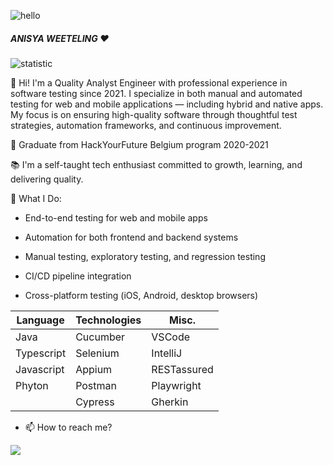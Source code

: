 

![hello](https://thumbs.gfycat.com/FantasticRareKissingbug-small.gif)

##### ANISYA WEETELING :heart:

![statistic](https://github-readme-stats.vercel.app/api?username=AnisyaPurnama&&show_icons=true&title_color=ffffff&icon_color=bb2acf&text_color=daf7dc&bg_color=ffb6c1&cache_seconds=60)

 🔭 Hi! I'm a Quality Analyst Engineer with professional experience in software testing since 2021. I specialize in both manual and automated testing for web and mobile applications — including hybrid and native apps. My focus is on ensuring high-quality software through thoughtful test strategies, automation frameworks, and continuous improvement.
 
 🌱 Graduate from HackYourFuture Belgium program 2020-2021

 📚 I'm a self-taught tech enthusiast committed to growth, learning, and delivering quality.

 🧪 What I Do:

- End-to-end testing for web and mobile apps

- Automation for both frontend and backend systems

- Manual testing, exploratory testing, and regression testing

- CI/CD pipeline integration

- Cross-platform testing (iOS, Android, desktop browsers)

  

|Language|Technologies|Misc.|
|---|---|---|
|Java|Cucumber|VSCode|
|Typescript|Selenium|IntelliJ|
|Javascript|Appium|RESTassured|
|Phyton|Postman|Playwright|
||Cypress|Gherkin|

- 📫 How to reach me?

[<img src="https://cdn3.iconfinder.com/data/icons/social4/linkedin.png">](https://www.linkedin.com/in/anisya-weeteling-1b87151b4/)




